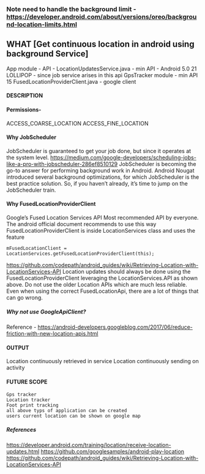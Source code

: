 
### Note need to handle the background limit - https://developer.android.com/about/versions/oreo/background-location-limits.html

## WHAT [Get continuous location in android using background Service]
App module - API - LocationUpdatesService.java - min API - Android 5.0	21	LOLLIPOP - since job service arises in this api
GpsTracker module - min API 15
FusedLocationProviderClient.java - google client
#### DESCRIPTION
#### Permissions-
ACCESS_COARSE_LOCATION
ACCESS_FINE_LOCATION
#### Why JobScheduler
JobScheduler is guaranteed to get your job done, but since it operates at the system level.
https://medium.com/google-developers/scheduling-jobs-like-a-pro-with-jobscheduler-286ef8510129
JobScheduler is becoming the go-to answer for performing background work in Android. Android Nougat introduced several background optimizations,
for which JobScheduler is the best practice solution. So, if you haven’t already, it’s time to jump on the JobScheduler train.
#### Why FusedLocationProviderClient
Google’s Fused Location Services API
Most recommended API by everyone. The android official document recommends to use this way
FusedLocationProviderClient is inside LocationServices class and uses the feature
```
mFusedLocationClient = LocationServices.getFusedLocationProviderClient(this);
```
https://github.com/codepath/android_guides/wiki/Retrieving-Location-with-LocationServices-API
Location updates should always be done using the FusedLocationProviderClient leveraging the LocationServices.API as shown above.
Do not use the older Location APIs which are much less reliable.
Even when using the correct FusedLocationApi, there are a lot of things that can go wrong.

##### Why not use GoogleApiClient?
   Reference - https://android-developers.googleblog.com/2017/06/reduce-friction-with-new-location-apis.html

#### OUTPUT
 Location continuously retrieved in service
 Location continuously sending on activity

#### FUTURE SCOPE
    Gps tracker
    Location tracker
    Foot print tracking
    all above typs of application can be created
    users current location can be shown on google map



##### References
https://developer.android.com/training/location/receive-location-updates.html
https://github.com/googlesamples/android-play-location
https://github.com/codepath/android_guides/wiki/Retrieving-Location-with-LocationServices-API

